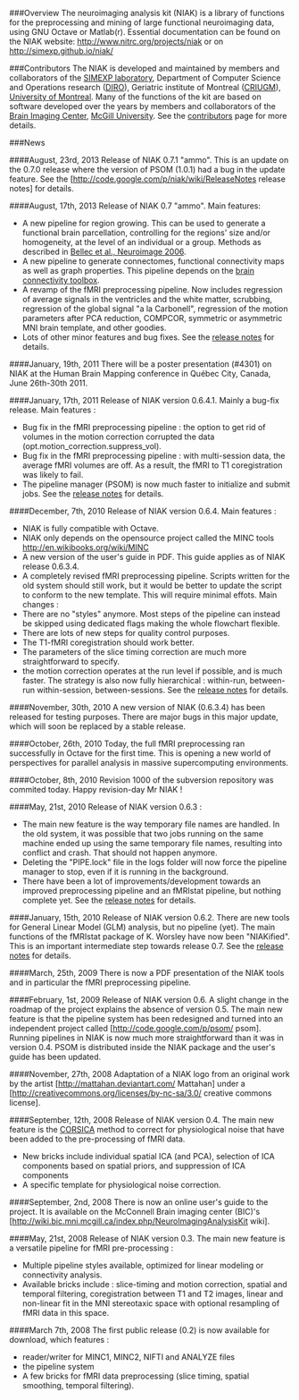 ###Overview
The neuroimaging analysis kit (NIAK) is a library of functions for the preprocessing and mining of large functional neuroimaging data, using GNU Octave or Matlab(r). Essential documentation can be found on the NIAK website:
http://www.nitrc.org/projects/niak or on http://simexp.github.io/niak/

###Contributors
The NIAK is developed and maintained by members and collaborators of the [SIMEXP laboratory](simexp-lab.org), Department of Computer Science and Operations research ([DIRO](http://en.diro.umontreal.ca/home/)), Geriatric institute of Montreal ([CRIUGM](http://www.criugm.qc.ca/)), [University of Montreal](http://www.umontreal.ca/english/). Many of the functions of the kit are based on software developed over the years by members and collaborators of the [Brain Imaging Center](http://www.bic.mni.mcgill.ca/), [McGill University](http://www.mcgill.ca/). See the [contributors](http://www.nitrc.org/plugins/mwiki/index.php/niak:NiakContributions) page for more details.

###News

####August, 23rd, 2013
Release of NIAK 0.7.1 "ammo". This is an update on the 0.7.0 release where the version of PSOM (1.0.1) had a bug in the update feature. See the [http://code.google.com/p/niak/wiki/ReleaseNotes release notes] for details.

####August, 17th, 2013
Release of NIAK 0.7 "ammo". Main features:
* A new pipeline for region growing. This can be used to generate a functional brain parcellation, controlling for the regions' size and/or homogeneity, at the level of an individual or a group. Methods as described in [Bellec et al., Neuroimage 2006](http://dx.doi.org/10.1016/j.neuroimage.2005.08.044).
* A new pipeline to generate connectomes, functional connectivity maps as well as graph properties. This pipeline depends on the [brain connectivity toolbox](https://sites.google.com/site/bctnet/).
* A revamp of the fMRI preprocessing pipeline. Now includes regression of average signals in the ventricles and the white matter, scrubbing, regression of the global signal "a la Carbonell", regression of the motion parameters after PCA reduction, COMPCOR, symmetric or asymmetric MNI brain template, and other goodies. 
* Lots of other minor features and bug fixes.
See the [release notes](https://github.com/SIMEXP/psom/wiki/Release-notes) for details.

####January, 19th, 2011
There will be a poster presentation (#4301) on NIAK at the Human Brain Mapping conference in Québec City, Canada, June 26th-30th 2011.

####January, 17th, 2011
Release of NIAK version 0.6.4.1. Mainly a bug-fix release. Main features :
* Bug fix in the fMRI preprocessing pipeline : the option to get rid of volumes in the motion correction corrupted the data (opt.motion_correction.suppress_vol).
* Bug fix in the fMRI preprocessing pipeline : with multi-session data, the average fMRI volumes are off. As a result, the fMRI to T1 coregistration was likely to fail.
* The pipeline manager (PSOM) is now much faster to initialize and submit jobs.
See the [release notes](https://github.com/SIMEXP/psom/wiki/Release-notes) for details.

####December, 7th, 2010
Release of NIAK version 0.6.4. Main features :
* NIAK is fully compatible with Octave.
* NIAK only depends on the opensource project called the MINC tools http://en.wikibooks.org/wiki/MINC
* A new version of the user's guide in PDF. This guide applies as of NIAK release 0.6.3.4. 
* A completely revised fMRI preprocessing pipeline. Scripts written for the old system should still work, but it would be better to update the script to conform to the new template. This will require minimal effots. Main changes : 
* There are no "styles" anymore. Most steps of the pipeline can instead be skipped using dedicated flags making the whole flowchart flexible.
* There are lots of new steps for quality control purposes. 
* The T1-fMRI coregistration should work better. 
* The parameters of the slice timing correction are much more straightforward to specify.
* the motion correction operates at the run level if possible, and is much faster. The strategy is also now fully hierarchical : within-run, between-run within-session, between-sessions.
See the [release notes](https://github.com/SIMEXP/psom/wiki/Release-notes) for details.

####November, 30th, 2010
A new version of NIAK (0.6.3.4) has been released for testing purposes. There are major bugs in this major update, which will soon be replaced by a stable release.

####October, 26th, 2010
Today, the full fMRI preprocessing ran successfully in Octave for the first time. This is opening a new world of perspectives for parallel analysis in massive supercomputing environments.

####October, 8th, 2010
Revision 1000 of the subversion repository was commited today. Happy revision-day Mr NIAK !

####May, 21st, 2010
Release of NIAK version 0.6.3 :
* The main new feature is the way temporary file names are handled. In the old system, it was possible that two jobs running on the same machine ended up using the same temporary file names, resulting into conflict and crash. That should not happen anymore. 
* Deleting the "PIPE.lock" file in the logs folder will now force the pipeline manager to stop, even if it is running in the background. 
* There have been a lot of improvements/development towards an improved preprocessing pipeline and an fMRIstat pipeline, but nothing complete yet. 
See the [release notes](https://github.com/SIMEXP/psom/wiki/Release-notes) for details.

####January, 15th, 2010
Release of NIAK version 0.6.2. There are new tools for General Linear Model (GLM) analysis, but no pipeline (yet). The main functions of the fMRIstat package of K. Worsley have now been "NIAKified". This is an important intermediate step towards release 0.7. See the [release notes](https://github.com/SIMEXP/psom/wiki/Release-notes) for details.

####March, 25th, 2009
There is now a PDF presentation of the NIAK tools and in particular the fMRI preprocessing pipeline.

####February, 1st, 2009
Release of NIAK version 0.6. A slight change in the roadmap of the project explains the absence of version 0.5. The main new feature is that the pipeline system has been redesigned and turned into an independent project called [http://code.google.com/p/psom/ psom]. Running pipelines in NIAK is now much more straightforward than it was in version 0.4. PSOM is distributed inside the NIAK package and the user's guide has been updated.

####November, 27th, 2008
Adaptation of a NIAK logo from an original work by the artist [http://mattahan.deviantart.com/ Mattahan] under a [http://creativecommons.org/licenses/by-nc-sa/3.0/ creative commons license].

####September, 12th, 2008
Release of NIAK version 0.4. The main new feature is the [CORSICA](http://dx.doi.org/10.1016/j.mri.2006.09.042) method to correct for physiological noise that have been added to the pre-processing of fMRI data.
* New bricks include individual spatial ICA (and PCA), selection of ICA components based on spatial priors, and suppression of ICA components
* A specific template for physiological noise correction.

####September, 2nd, 2008
There is now an online user's guide to the project. It is available on the McConnell Brain imaging center (BIC)'s [http://wiki.bic.mni.mcgill.ca/index.php/NeuroImagingAnalysisKit wiki].

####May, 21st, 2008
Release of NIAK version 0.3. The main new feature is a versatile pipeline for fMRI pre-processing :
* Multiple pipeline styles available, optimized for linear modeling or connectivity analysis.
* Available bricks include : slice-timing and motion correction, spatial and temporal filtering, coregistration between T1 and T2 images, linear and non-linear fit in the MNI stereotaxic space with optional resampling of fMRI data in this space.

####March 7th, 2008
The first public release (0.2) is now available for download, which features :
* reader/writer for MINC1, MINC2, NIFTI and ANALYZE files
* the pipeline system 
* A few bricks for fMRI data preprocessing (slice timing, spatial smoothing, temporal filtering). 

